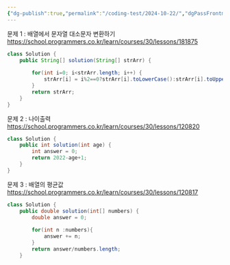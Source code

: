 ```yaml
---
{"dg-publish":true,"permalink":"/coding-test/2024-10-22/","dgPassFrontmatter":true,"noteIcon":""}
---
```



문제 1 : 배열에서 문자열 대소문자 변환하기
https://school.programmers.co.kr/learn/courses/30/lessons/181875
```java
class Solution {
    public String[] solution(String[] strArr) {
        
        for(int i=0; i<strArr.length; i++) {
            strArr[i] = i%2==0?strArr[i].toLowerCase():strArr[i].toUpperCase();
        }
        return strArr;
    }
}
```


문제 2 : 나이출력
https://school.programmers.co.kr/learn/courses/30/lessons/120820
```java
class Solution {
    public int solution(int age) {
        int answer = 0;
        return 2022-age+1;
    }
}
```


문제 3 : 배열의 평균값
https://school.programmers.co.kr/learn/courses/30/lessons/120817
```java
class Solution {
    public double solution(int[] numbers) {
        double answer = 0;
        
        for(int n :numbers){
            answer += n;
        }
        return answer/numbers.length;
    }
```